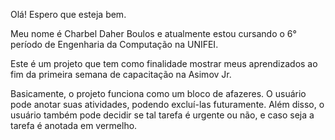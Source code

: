 Olá! Espero que esteja bem.

Meu nome é Charbel Daher Boulos e atualmente estou cursando o 6° período de Engenharia da Computação na UNIFEI.

Este é um projeto que tem como finalidade mostrar meus aprendizados ao fim da primeira semana de capacitação na Asimov Jr.

Basicamente, o projeto funciona como um bloco de afazeres. O usuário pode anotar suas atividades, podendo excluí-las futuramente. Além disso, o usuário também pode decidir se tal tarefa é urgente ou não, e caso seja a tarefa é anotada em vermelho.